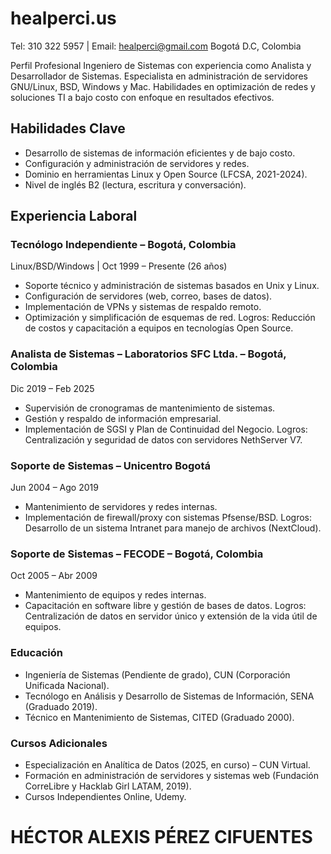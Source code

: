 # healperci.us

Tel: 310 322 5957 | Email: healperci@gmail.com Bogotá D.C, Colombia

Perfil Profesional
Ingeniero de Sistemas con experiencia como Analista y Desarrollador de Sistemas. Especialista en administración de servidores GNU/Linux, BSD, Windows y Mac. Habilidades en optimización de redes y soluciones TI a bajo costo con enfoque en resultados efectivos.
## Habilidades Clave

-	Desarrollo de sistemas de información eficientes y de bajo costo.
-	Configuración y administración de servidores y redes.
-	Dominio en herramientas Linux y Open Source (LFCSA, 2021-2024).
-	Nivel de inglés B2 (lectura, escritura y conversación).

## Experiencia Laboral
### Tecnólogo Independiente – Bogotá, Colombia

Linux/BSD/Windows | Oct 1999 – Presente (26 años)
-	Soporte técnico y administración de sistemas basados en Unix y Linux.
-	Configuración de servidores (web, correo, bases de datos).
-	Implementación de VPNs y sistemas de respaldo remoto.
-	Optimización y simplificación de esquemas de red. 
Logros: Reducción de costos y capacitación a equipos en tecnologías Open Source.

### Analista de Sistemas – Laboratorios SFC Ltda. – Bogotá, Colombia
Dic 2019 – Feb 2025
-	Supervisión de cronogramas de mantenimiento de sistemas.
-	Gestión y respaldo de información empresarial.
-	Implementación de SGSI y Plan de Continuidad del Negocio. Logros: Centralización y seguridad de datos con servidores NethServer V7.

### Soporte de Sistemas – Unicentro Bogotá
Jun 2004 – Ago 2019
-	Mantenimiento de servidores y redes internas.
- Implementación de firewall/proxy con sistemas Pfsense/BSD.
Logros: Desarrollo de un sistema Intranet para manejo de archivos (NextCloud).

### Soporte de Sistemas – FECODE – Bogotá, Colombia
Oct 2005 – Abr 2009
-	Mantenimiento de equipos y redes internas.
-	Capacitación en software libre y gestión de bases de datos. 
Logros: Centralización de datos en servidor único y extensión de la vida útil de equipos.

### Educación
-	Ingeniería de Sistemas (Pendiente de grado), CUN (Corporación Unificada Nacional).
-	Tecnólogo en Análisis y Desarrollo de Sistemas de Información, SENA (Graduado 2019).
-	Técnico en Mantenimiento de Sistemas, CITED (Graduado 2000).

### Cursos Adicionales
-	Especialización en Analítica de Datos (2025, en curso) – CUN Virtual.
-	Formación en administración de servidores y sistemas web (Fundación CorreLibre y Hacklab Girl LATAM, 2019).
-	Cursos Independientes Online, Udemy.

# HÉCTOR ALEXIS PÉREZ CIFUENTES

